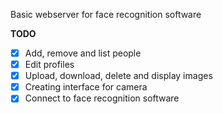 Basic webserver for face recognition software

**TODO**

- [x] Add, remove and list people
- [x] Edit profiles
- [x] Upload, download, delete and display images
- [x] Creating interface for camera
- [x] Connect to face recognition software
